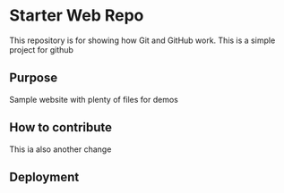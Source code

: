 # Starter Web Repo

This repository is for showing how Git and GitHub work. This is a simple project for github

## Purpose

Sample website with plenty of files for demos

## How to contribute

This ia also another change

## Deployment